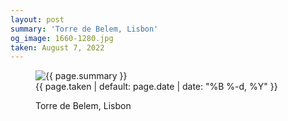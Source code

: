 ```yaml
---
layout: post
summary: 'Torre de Belem, Lisbon'
og_image: 1660-1280.jpg
taken: August 7, 2022
---
```


<figure class="post">
 <img alt="{{ page.summary }}" sizes="(min-width: 700px) 50vw, calc(100vw - 2rem)" src="{{ site.assets_url }}/1660-640.jpg" srcset="{{ site.assets_url }}/1660-320.jpg 320w, {{ site.assets_url }}/1660-640.jpg 640w, {{ site.assets_url }}/1660-960.jpg 960w, {{ site.assets_url }}/1660-1280.jpg 1280w"/>
 <figcaption>
  <time>
   {{ page.taken | default: page.date | date: "%B %-d, %Y" }}
  </time>
  <p>
   Torre de Belem, Lisbon
  </p>
 </figcaption>
</figure>
